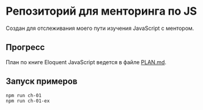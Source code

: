 # Репозиторий для менторинга по JS

Создан для отслеживания моего пути изучения JavaScript с ментором.

## Прогресс

План по книге Eloquent JavaScript ведется в файле [PLAN.md](https://github.com/haihanich/ivanma-js-mentorship/blob/master/books/eloquentjs/PLAN.md).

## Запуск примеров

```bash
npm run ch-01
npm run ch-01-ex
```